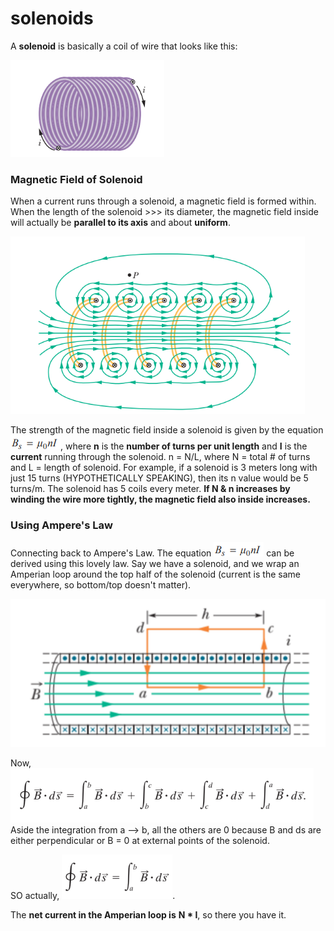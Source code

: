 # solenoids

A **solenoid** is basically a coil of wire that looks like this:&#x20;

![big fat coil uwu](<../../.gitbook/assets/image (8).png>)

### Magnetic Field of Solenoid

When a current runs through a solenoid, a magnetic field is formed within. When the length of the solenoid >>> its diameter, the magnetic field inside will actually be **parallel to its axis** and about **uniform**.&#x20;

![magnetic field of solenoid](<../../.gitbook/assets/image (9).png>)

The strength of the magnetic field inside a solenoid is given by the equation ![](<../../.gitbook/assets/image (21).png>), where **n** is the **number of turns per unit length** and **I** is the **current** running through the solenoid. n = N/L, where N = total # of turns and L = length of solenoid. For example, if a solenoid is 3 meters long with just 15 turns (HYPOTHETICALLY SPEAKING), then its n value would be 5 turns/m. The solenoid has 5 coils every meter. **If N & n increases by winding the wire more tightly, the magnetic field also inside increases.**

### Using Ampere's Law

Connecting back to Ampere's Law. The equation ![](<../../.gitbook/assets/image (10).png>) can be derived using this lovely law. Say we have a solenoid, and we wrap an Amperian loop around the top half of the solenoid (current is the same everywhere, so bottom/top doesn't matter).&#x20;

![](<../../.gitbook/assets/image (17).png>)

Now, ![](<../../.gitbook/assets/image (18).png>) Aside the integration from a --> b, all the others are 0 because B and ds are either perpendicular or B = 0 at external points of the solenoid.&#x20;

SO actually, ![](<../../.gitbook/assets/image (7).png>).

The **net current in the Amperian loop is** **N \* I**, so there you have it.&#x20;

&#x20;
